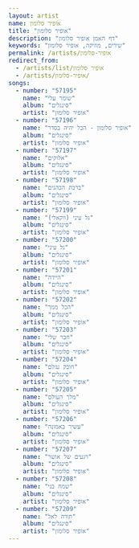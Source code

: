 ```yaml
---
layout: artist
name: אופיר סלומון
title: "אופיר סלומון"
description: "דף האמן אופיר סלומון"
keywords: "שירים, מוזיקה, אופיר סלומון"
permalink: /artists/אופיר-סלומון
redirect_from:
  - /artists/list/אופיר סלומון
  - /artists/אופיר-סלומון/
songs:
  - number: "57195"
    name: "שומר עלי"
    album: "סינגלים"
    artist: "אופיר סלומון"
  - number: "57196"
    name: "אופיר סלומון - הכל יהיה בסדר"
    album: "סינגלים"
    artist: "אופיר סלומון"
  - number: "57197"
    name: "אלוקים"
    album: "סינגלים"
    artist: "אופיר סלומון"
  - number: "57198"
    name: "ברכת הכהנים"
    album: "סינגלים"
    artist: "אופיר סלומון"
  - number: "57199"
    name: "גל עיני (ווקאלי)"
    album: "סינגלים"
    artist: "אופיר סלומון"
  - number: "57200"
    name: "גל עיני"
    album: "סינגלים"
    artist: "אופיר סלומון"
  - number: "57201"
    name: "היידה"
    album: "סינגלים"
    artist: "אופיר סלומון"
  - number: "57202"
    name: "הכל ממך"
    album: "סינגלים"
    artist: "אופיר סלומון"
  - number: "57203"
    name: "חבר שלי"
    album: "סינגלים"
    artist: "אופיר סלומון"
  - number: "57204"
    name: "חובק עולם"
    album: "סינגלים"
    artist: "אופיר סלומון"
  - number: "57205"
    name: "מלך העולם"
    album: "סינגלים"
    artist: "אופיר סלומון"
  - number: "57206"
    name: "עשיר באמונה"
    album: "סינגלים"
    artist: "אופיר סלומון"
  - number: "57207"
    name: "רגעים של אושר"
    album: "סינגלים"
    artist: "אופיר סלומון"
  - number: "57208"
    name: "שמח בני"
    album: "סינגלים"
    artist: "אופיר סלומון"
  - number: "57209"
    name: "תודה לאל"
    album: "סינגלים"
    artist: "אופיר סלומון"
---
```

